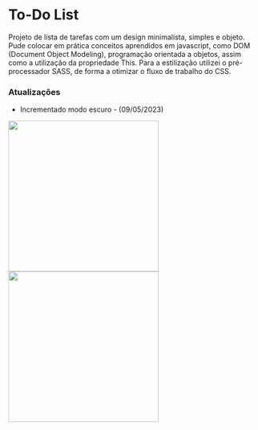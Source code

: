# To-Do List

Projeto de lista de tarefas com um design minimalista, simples e objeto.
Pude colocar em prática conceitos aprendidos em javascript, como DOM (Document Object Modeling), programação orientada a objetos, assim como a utilização da propriedade This. Para a estilização utilizei o pré-processador SASS, de forma a otimizar o fluxo de trabalho do CSS.

### Atualizações
+ Incrementado modo escuro - (09/05/2023)

<img width="300px" src="https://github.com/luhoro/todo-list/assets/118489479/14f327aa-45d6-445a-9be3-f42741f9a0c6"> <img width="300px" src="https://github.com/luhoro/todo-list/assets/118489479/81b88b59-868d-4da0-8285-99d7f363a806">
